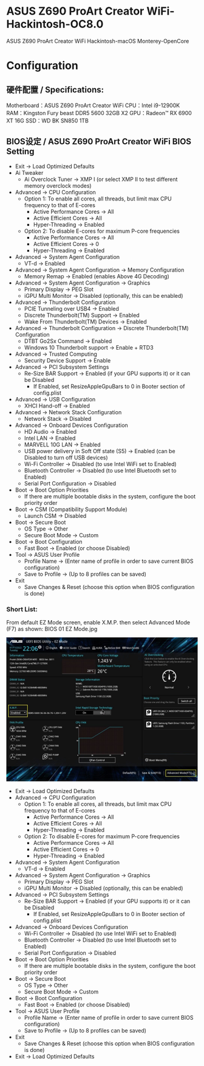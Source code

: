 # ASUS Z690 ProArt Creator WiFi-Hackintosh-OC8.0
ASUS Z690 ProArt Creator WiFi Hackintosh-macOS Monterey-OpenCore

# Configuration

## 硬件配置 / Specifications:

Motherboard：ASUS Z690 ProArt Creator WiFi
CPU：Intel i9-12900K
RAM：Kingston Fury beast DDR5 5600 32GB X2
GPU：Radeon™ RX 6900 XT 16G
SSD：WD BK SN850 1TB



## BIOS设定 / ASUS Z690 ProArt Creator WiFi BIOS Setting

- Exit → Load Optimized Defaults
- Ai Tweaker
  - Ai Overclock Tuner → XMP I (or select XMP II to test different memory overclock modes)
- Advanced → CPU Configuration
  - Option 1: To enable all cores, all threads, but limit max CPU frequency to that of E-cores
    - Active Performance Cores → All
    - Active Efficient Cores → All
    - Hyper-Threading → Enabled
  - Option 2: To disable E-cores for maximum P-core frequencies
    - Active Performance Cores → All
    - Active Efficient Cores → 0
    - Hyper-Threading → Enabled
- Advanced → System Agent Configuration
  - VT-d → Enabled
- Advanced → System Agent Configuration → Memory Configuration
  - Memory Remap → Enabled (enables Above 4G Decoding)
- Advanced → System Agent Configuration → Graphics
  - Primary Display → PEG Slot
  - iGPU Multi Monitor → Disabled (optionally, this can be enabled)
- Advanced → Thunderbolt Configuration
  - PCIE Tunneling over USB4 → Enabled
  - Discrete Thunderbolt(TM) Support → Enabled
  - Wake From Thunderbolt(TM) Devices → Enabled
- Advanced → Thunderbolt Configuration → Discrete Thunderbolt(TM) Configuration
  - DTBT Go2Sx Command → Enabled
  - Windows 10 Thunderbolt support → Enable + RTD3
- Advanced → Trusted Computing
  - Security Device Support → Enable
- Advanced → PCI Subsystem Settings
  - Re-Size BAR Support → Enabled (if your GPU supports it) or it can be Disabled
    - If Enabled, set ResizeAppleGpuBars to 0 in Booter section of config.plist
- Advanced → USB Configuration
  - XHCI Hand-off → Enabled
- Advanced → Network Stack Configuration
  - Network Stack → Disabled
- Advanced → Onboard Devices Configuration
  - HD Audio → Enabled
  - Intel LAN → Enabled
  - MARVELL 10G LAN → Enabled
  - USB power delivery in Soft Off state (S5) → Enabled (can be Disabled to turn off USB devices)
  - Wi-Fi Controller → Disabled (to use Intel WiFi set to Enabled)
  - Bluetooth Controller → Disabled (to use Intel Bluetooth set to Enabled)
  - Serial Port Configuration → Disabled
- Boot → Boot Option Priorities
  - If there are multiple bootable disks in the system, configure the boot priority order
- Boot → CSM (Compatibility Support Module)
  - Launch CSM → Disabled
- Boot → Secure Boot
  - OS Type → Other
  - Secure Boot Mode → Custom
- Boot → Boot Configuration
  - Fast Boot → Enabled (or choose Disabled)
- Tool → ASUS User Profile
  - Profile Name → (Enter name of profile in order to save current BIOS configuration)
  - Save to Profile → (Up to 8 profiles can be saved)
- Exit
  - Save Changes & Reset (choose this option when BIOS configuration is done)

### Short List:

From default EZ Mode screen, enable X.M.P. then select Advanced Mode (F7) as shown: 
BIOS 01 EZ Mode.jpg

![image](https://github.com/xmple067/ASUS-ProArt-Z690-Hackintosh-OC8.0/blob/main/BIOS%2001%20EZ%20Mode.jpg)

- Exit → Load Optimized Defaults
- Advanced → CPU Configuration
  - Option 1: To enable all cores, all threads, but limit max CPU frequency to that of E-cores
    - Active Performance Cores → All
    - Active Efficient Cores → All
    - Hyper-Threading → Enabled
  - Option 2: To disable E-cores for maximum P-core frequencies
    - Active Performance Cores → All
    - Active Efficient Cores → 0
    - Hyper-Threading → Enabled
- Advanced → System Agent Configuration
  - VT-d → Enabled
- Advanced → System Agent Configuration → Graphics
  - Primary Display → PEG Slot
  - iGPU Multi Monitor → Disabled (optionally, this can be enabled)
- Advanced → PCI Subsystem Settings
  - Re-Size BAR Support → Enabled (if your GPU supports it) or it can be Disabled
    - If Enabled, set ResizeAppleGpuBars to 0 in Booter section of config.plist
- Advanced → Onboard Devices Configuration
  - Wi-Fi Controller → Disabled (to use Intel WiFi set to Enabled)
  - Bluetooth Controller → Disabled (to use Intel Bluetooth set to Enabled)
  - Serial Port Configuration → Disabled
- Boot → Boot Option Priorities
  - If there are multiple bootable disks in the system, configure the boot priority order
- Boot → Secure Boot
  - OS Type → Other
  - Secure Boot Mode → Custom
- Boot → Boot Configuration
  - Fast Boot → Enabled (or choose Disabled)
- Tool → ASUS User Profile
  - Profile Name → (Enter name of profile in order to save current BIOS configuration)
  - Save to Profile → (Up to 8 profiles can be saved)
- Exit
  - Save Changes & Reset (choose this option when BIOS configuration is done)
- Exit → Load Optimized Defaults

